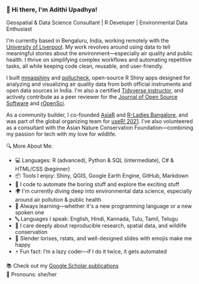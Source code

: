 ### 👋 Hi there, I'm Adithi Upadhya!
Geospatial & Data Science Consultant | R Developer | Environmental Data Enthusiast

I'm currently based in Bengaluru, India, working remotely with the [University of Liverpool](https://www.liverpool.ac.uk/people/adithi-upadhya). My work revolves around using data to tell meaningful stories about the environment—especially air quality and public health. I thrive on simplifying complex workflows and automating repetitive tasks, all while keeping code clean, reusable, and user-friendly.

I built [mmaqshiny](https://cran.rstudio.com/web/packages/mmaqshiny/index.html) and [pollucheck](https://github.com/adithirgis/pollucheck), open-source R Shiny apps designed for analyzing and visualizing air quality data from both official instruments and open data sources in India. I'm also a certified [Tidyverse instructor](https://education.rstudio.com/trainers/people/upadhya+adithi/), and actively contribute as a peer reviewer for the [Journal of Open Source Software](https://joss.theoj.org/papers/reviewed_by/@adithirgis) and [rOpenSci](https://github.com/ropensci/software-review/issues/418#issuecomment-995521139).

As a community builder, I co-founded [AsiaR](https://github.com/AsiaR-community) and  [R-Ladies Bangalore](https://x.com/RLadiesBLR), and was part of the global organizing team for [useR! 2021](https://user2021.r-project.org/about/global-team/). I’ve also volunteered as a consultant with the Asian Nature Conservation Foundation—combining my passion for tech with my love for wildlife.

🔍 More About Me:
- 💻 Languages: R (advanced), Python & SQL (intermediate), C# & HTML/CSS (beginner)  
- 📦 Tools I enjoy: Shiny, QGIS, Google Earth Engine, GitHub, Markdown  
- 🐍 I code to automate the boring stuff and explore the exciting stuff  
- 🌍 I'm currently diving deep into environmental data science, especially around air pollution & public health  
- 🧠 Always learning—whether it's a new programming language or a new spoken one  
- 🔤 Languages I speak: English, Hindi, Kannada, Tulu, Tamil, Telugu  
- 🐾 I care deeply about reproducible research, spatial data, and wildlife conservation  
- 🦉 Slender lorises, rstats, and well-designed slides with emojis make me happy  
- ⚡ Fun fact: I’m a lazy coder—if I do it twice, it gets automated

📚 Check out my [Google Scholar publications](https://scholar.google.com/citations?hl=en&user=eCqD41cAAAAJ&view_op=list_works)  
💬 Pronouns: she/her
